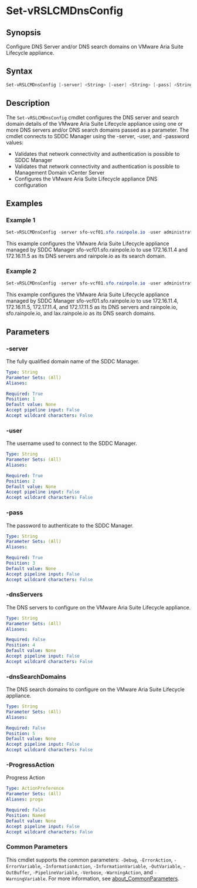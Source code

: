 # Set-vRSLCMDnsConfig

## Synopsis

Configure DNS Server and/or DNS search domains on VMware Aria Suite Lifecycle appliance.

## Syntax

```powershell
Set-vRSLCMDnsConfig [-server] <String> [-user] <String> [-pass] <String> [[-dnsServers] <String>] [[-dnsSearchDomains] <String>] [-ProgressAction <ActionPreference>] [<CommonParameters>]
```

## Description

The `Set-vRSLCMDnsConfig` cmdlet configures the DNS server and search domain details of the VMware Aria Suite Lifecycle appliance using one or more DNS servers and/or DNS search domains passed as a parameter. The cmdlet connects to SDDC Manager using the -server, -user, and -password values:

- Validates that network connectivity and authentication is possible to SDDC Manager
- Validates that network connectivity and authentication is possible to Management Domain vCenter Server
- Configures the VMware Aria Suite Lifecycle appliance DNS configuration

## Examples

### Example 1

```powershell
Set-vRSLCMDnsConfig -server sfo-vcf01.sfo.rainpole.io -user administrator@vsphere.local -pass VMw@re1! -rootPass VMw@re1! -dnsServers "172.16.11.4 172.16.11.5" -dnsSearchDomains rainpole.io
```

This example configures the VMware Aria Suite Lifecycle appliance managed by SDDC Manager sfo-vcf01.sfo.rainpole.io to use 172.16.11.4 and 172.16.11.5 as its DNS servers and rainpole.io as its search domain.

### Example 2

```powershell
Set-vRSLCMDnsConfig -server sfo-vcf01.sfo.rainpole.io -user administrator@vsphere.local -pass VMw@re1! -rootPass VMw@re1! -dnsServers "172.16.11.4 172.16.11.5 172.17.11.4 172.17.11.5" -dnsSearchDomains "rainpole.io sfo.rainpole.io lax.rainpole.io"
```

This example configures the VMware Aria Suite Lifecycle appliance managed by SDDC Manager sfo-vcf01.sfo.rainpole.io to use 172.16.11.4, 172.16.11.5, 172.17.11.4, and 172.17.11.5 as its DNS servers and rainpole.io, sfo.rainpole.io, and lax.rainpole.io as its DNS search domains.

## Parameters

### -server

The fully qualified domain name of the SDDC Manager.

```yaml
Type: String
Parameter Sets: (All)
Aliases:

Required: True
Position: 1
Default value: None
Accept pipeline input: False
Accept wildcard characters: False
```

### -user

The username used to connect to the SDDC Manager.

```yaml
Type: String
Parameter Sets: (All)
Aliases:

Required: True
Position: 2
Default value: None
Accept pipeline input: False
Accept wildcard characters: False
```

### -pass

The password to authenticate to the SDDC Manager.

```yaml
Type: String
Parameter Sets: (All)
Aliases:

Required: True
Position: 3
Default value: None
Accept pipeline input: False
Accept wildcard characters: False
```

### -dnsServers

The DNS servers to configure on the VMware Aria Suite Lifecycle appliance.

```yaml
Type: String
Parameter Sets: (All)
Aliases:

Required: False
Position: 4
Default value: None
Accept pipeline input: False
Accept wildcard characters: False
```

### -dnsSearchDomains

The DNS search domains to configure on the VMware Aria Suite Lifecycle appliance.

```yaml
Type: String
Parameter Sets: (All)
Aliases:

Required: False
Position: 5
Default value: None
Accept pipeline input: False
Accept wildcard characters: False
```

### -ProgressAction

Progress Action

```yaml
Type: ActionPreference
Parameter Sets: (All)
Aliases: proga

Required: False
Position: Named
Default value: None
Accept pipeline input: False
Accept wildcard characters: False
```

### Common Parameters

This cmdlet supports the common parameters: `-Debug`, `-ErrorAction`, `-ErrorVariable`, `-InformationAction`, `-InformationVariable`, `-OutVariable`, `-OutBuffer`, `-PipelineVariable`, `-Verbose`, `-WarningAction`, and `-WarningVariable`. For more information, see [about_CommonParameters](http://go.microsoft.com/fwlink/?LinkID=113216).
